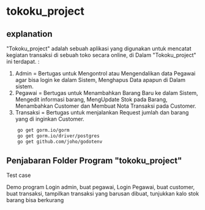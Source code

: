 # tokoku_project

## explanation

"Tokoku_project" adalah sebuah aplikasi yang digunakan untuk mencatat kegiatan transaksi di sebuah toko secara online, di Dalam "Tokoku_project" ini terdapat. :

1. Admin = Bertugas untuk Mengontrol atau Mengendalikan data Pegawai agar bisa login ke dalam Sistem, Menghapus Data apapun di Dalam sistem.
2. Pegawai = Bertugas untuk Menambahkan Barang Baru ke dalam Sistem, Mengedit informasi barang, MengUpdate Stok pada Barang, Menambahkan Customer dan Membuat Nota Transaksi pada Customer.
3. Transaksi = Bertugas untuk menjalankan Request jumlah dan barang yang di inginkan Customer.

```bash
    go get gorm.io/gorm
    go get gorm.io/driver/postgres
    go get github.com/joho/godotenv
```

## Penjabaran Folder Program "tokoku_project"

Test case

Demo program 
Login admin, 
buat pegawai, 
Login Pegawai, 
buat customer, 
buat transaksi, 
tampilkan transaksi yang barusan dibuat, 
tunjukkan kalo stok barang bisa berkurang